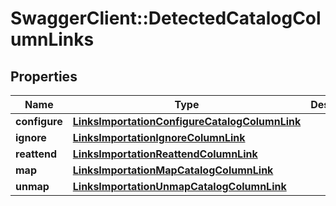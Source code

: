 # SwaggerClient::DetectedCatalogColumnLinks

## Properties
Name | Type | Description | Notes
------------ | ------------- | ------------- | -------------
**configure** | [**LinksImportationConfigureCatalogColumnLink**](LinksImportationConfigureCatalogColumnLink.md) |  | [optional] 
**ignore** | [**LinksImportationIgnoreColumnLink**](LinksImportationIgnoreColumnLink.md) |  | [optional] 
**reattend** | [**LinksImportationReattendColumnLink**](LinksImportationReattendColumnLink.md) |  | [optional] 
**map** | [**LinksImportationMapCatalogColumnLink**](LinksImportationMapCatalogColumnLink.md) |  | [optional] 
**unmap** | [**LinksImportationUnmapCatalogColumnLink**](LinksImportationUnmapCatalogColumnLink.md) |  | [optional] 


